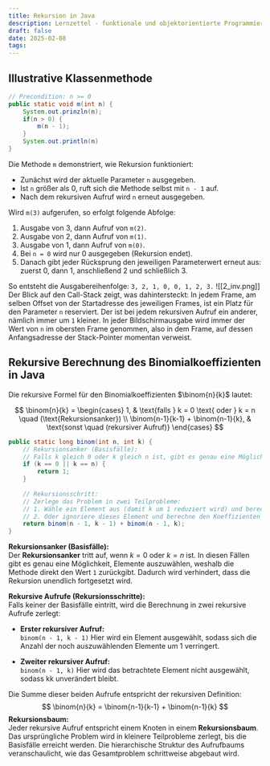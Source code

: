 ```yaml
---
title: Rekursion in Java
description: Lernzettel - funktionale und objektorientierte Programmierung
draft: false
date: 2025-02-08
tags:
---
```

## Illustrative Klassenmethode
```java
// Precondition: n >= 0
public static void m(int n) {
	System.out.prinzln(n);
	if(n > 0) {
		m(n - 1);
	}
	System.out.println(n)
}
```
Die Methode `m` demonstriert, wie Rekursion funktioniert:
- Zunächst wird der aktuelle Parameter `n` ausgegeben.
- Ist `n` größer als 0, ruft sich die Methode selbst mit `n - 1` auf.
- Nach dem rekursiven Aufruf wird `n` erneut ausgegeben.

Wird `m(3)` aufgerufen, so erfolgt folgende Abfolge:
1. Ausgabe von 3, dann Aufruf von `m(2)`.
2. Ausgabe von 2, dann Aufruf von `m(1)`.
3. Ausgabe von 1, dann Aufruf von `m(0)`.
4. Bei `n = 0` wird nur 0 ausgegeben (Rekursion endet).
5. Danach gibt jeder Rücksprung den jeweiligen Parameterwert erneut aus: zuerst 0, dann 1, anschließend 2 und schließlich 3.

So entsteht die Ausgabereihenfolge: `3, 2, 1, 0, 0, 1, 2, 3.`
![[2_inv.png]]
Der Blick auf den Call-Stack zeigt, was dahintersteckt: In jedem Frame, am selben Offset von der Startadresse des jeweiligen Frames, ist ein Platz für den Parameter `n` reserviert. Der ist bei jedem rekursiven Aufruf ein anderer, nämlich immer um `1` kleiner. In jeder
Bildschirmausgabe wird immer der Wert von `n` im obersten Frame genommen, also in dem Frame, auf dessen Anfangsadresse der Stack-Pointer momentan verweist.
## Rekursive Berechnung des Binomialkoeffizienten in Java
Die rekursive Formel für den Binomialkoeffizienten $\binom{n}{k}$ lautet:

$$
\binom{n}{k} = \begin{cases} 1, & \text{falls } k = 0 \text{ oder } k = n \quad (\text{Rekursionsanker}) \\ \binom{n-1}{k-1} + \binom{n-1}{k}, & \text{sonst \quad (rekursiver Aufruf)} \end{cases}
$$
```java
public static long binom(int n, int k) {
	// Rekursionsanker (Basisfälle):
	// Falls k gleich 0 oder k gleich n ist, gibt es genau eine Möglichkeit, zu wählen.
	if (k == 0 || k == n) {
		return 1;
	}
	
	// Rekursionsschritt:
	// Zerlege das Problem in zwei Teilprobleme:
	// 1. Wähle ein Element aus (damit k um 1 reduziert wird) und berechne den Koeffizienten für (n-1, k-1).
	// 2. Oder ignoriere dieses Element und berechne den Koeffizienten für (n-1, k).
	return binom(n - 1, k - 1) + binom(n - 1, k);
}
```

**Rekursionsanker (Basisfälle):**  
Der **Rekursionsanker** tritt auf, wenn $k = 0$ oder $k = n$ ist. In diesen Fällen gibt es genau eine Möglichkeit, Elemente auszuwählen, weshalb die Methode direkt den Wert `1` zurückgibt. Dadurch wird verhindert, dass die Rekursion unendlich fortgesetzt wird.

**Rekursive Aufrufe (Rekursionsschritte):**  
Falls keiner der Basisfälle eintritt, wird die Berechnung in zwei rekursive Aufrufe zerlegt:
- **Erster rekursiver Aufruf:**  
	`binom(n - 1, k - 1)` 
	Hier wird ein Element ausgewählt, sodass sich die Anzahl der noch auszuwählenden Elemente um 1 verringert.

- **Zweiter rekursiver Aufruf:**  
	`binom(n - 1, k)`
	Hier wird das betrachtete Element nicht ausgewählt, sodass kk unverändert bleibt.

Die Summe dieser beiden Aufrufe entspricht der rekursiven Definition:
$$
\binom{n}{k} = \binom{n-1}{k-1} + \binom{n-1}{k}
$$
**Rekursionsbaum:**  
Jeder rekursive Aufruf entspricht einem Knoten in einem **Rekursionsbaum**. Das ursprüngliche Problem wird in kleinere Teilprobleme zerlegt, bis die Basisfälle erreicht werden. Die hierarchische Struktur des Aufrufbaums veranschaulicht, wie das Gesamtproblem schrittweise abgebaut wird.